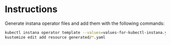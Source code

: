 # Instructions

Generate instana operator files and add them with the following commands:

```bash
kubectl instana operator template --values=values-for-kubectl-instana.yaml --output-dir generated
kustomize edit add resource generated/*.yaml 
```
